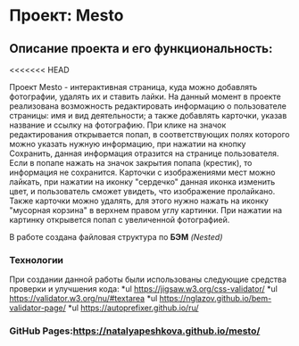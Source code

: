 # Проект: Mesto

## Описание проекта и его функциональность:
<<<<<<< HEAD

Проект Mesto - интерактивная страница, куда можно добавлять фотографии, удалять их и ставить лайки.
На данный момент в проекте реализована возможность редактировать информацию о пользователе страницы: имя и вид деятельности; а также добавлять карточки, указав название и ссылку на фотографию.
При клике на значок редактирования открывается попап, в соответствующих полях которого можно указать нужную информацию, при нажатии на кнопку Сохранить, данная информация отразится на странице пользователя. Если в попапе нажать на значок закрытия попапа (крестик), то информация не сохранится.
Карточки с изображениями мест можно лайкать, при нажатии на иконку "сердечко" данная иконка изменить цвет, и пользователь сможет увидеть, что изображение пролайкано. Также карточки можно удалять, для этого нужно нажать на иконку "мусорная корзина" в верхнем правом углу картинки.
При нажатии на картинку открывется попап с увеличенной фотографией.



В работе сoздана файловая структура по **БЭМ** *(Nested)*

### Технологии
При создании данной работы были использованы следующие средства проверки и улучшения кода:
*ul  https://jigsaw.w3.org/css-validator/
*ul  https://validator.w3.org/nu/#textarea
*ul  https://nglazov.github.io/bem-validator-page/
*ul  https://autoprefixer.github.io/ru/

### GitHub Pages:https://natalyapeshkova.github.io/mesto/
